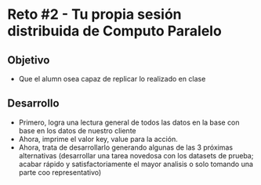 # Reto #2 - Tu propia sesión distribuida de Computo Paralelo

## Objetivo

* Que el alumn osea capaz de replicar lo realizado en clase

## Desarrollo

- Primero, logra una lectura general de todos las datos en la base con base en los datos de nuestro cliente
- Ahora, imprime el valor key, value para la acción.
- Ahora, trata de desarrollarlo generando algunas de las 3 próximas alternativas (desarrollar una tarea novedosa con los datasets de prueba; acabar rápido y satisfactoriamente el mayor analisis o solo tomando una parte coo representativo)

